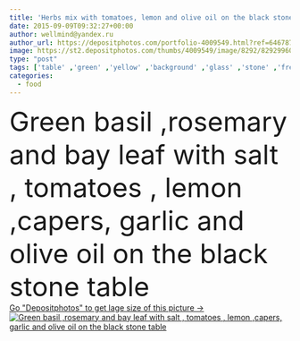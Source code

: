 ```yaml
---
title: 'Herbs mix with tomatoes, lemon and olive oil on the black stone table'
date: 2015-09-09T09:32:27+00:00
author: wellmind@yandex.ru
author_url: https://depositphotos.com/portfolio-4009549.html?ref=64678756
image: https://st2.depositphotos.com/thumbs/4009549/image/8292/82929960/api_thumb_450.jpg?forcejpeg=true
type: "post"
tags: ['table' ,'green' ,'yellow' ,'background' ,'glass' ,'stone' ,'fresh' ,'herb' ,'health' ,'food' ,'cooking' ,'cuisine' ,'preparation' ,'spoon' ,'dish' ,'black' ,'tomato' ,'nutrition' ,'vegetarian' ,'bowl' ,'rosemary' ,'aromatic' ,'garlic' ,'italian' ,'ingredients' ,'plan' ,'basil' ,'lemon' ,'greek' ,'spice' ,'seasoning' ,'twig' ,'salt' ,'photos' ,'vegan' ,'sprig' ,'comida' ,'capers' ,'arka' ,'lebensmittel' ,'alimentos' ,'olive oil' ,'bay leaf' ,'yemek' ,'oliwny' ,'herbs mix with tomatoes' ]
categories: 
  - food
---
```

<div aling="center">
            <font size="60"> Green basil ,rosemary and bay leaf with salt , tomatoes , lemon ,capers, garlic and olive oil on the black stone  table</font>   
</div>
<div>
    <a href='https://st2.depositphotos.com/thumbs/4009549/image/8292/82929960/api_thumb_450.jpg?forcejpeg=true?ref=64678756' target=_blank > Go "Depositphotos" to get lage size of this picture ->
        <img href='https://st2.depositphotos.com/thumbs/4009549/image/8292/82929960/api_thumb_450.jpg?forcejpeg=true?ref=64678756' src='https://st2.depositphotos.com/4009549/8292/i/950/depositphotos_82929960-stock-photo-herbs-mix-with-tomatoes-lemon.jpg?forcejpeg=true' alt='Green basil ,rosemary and bay leaf with salt , tomatoes , lemon ,capers, garlic and olive oil on the black stone  table' >
    </a>
</div>
